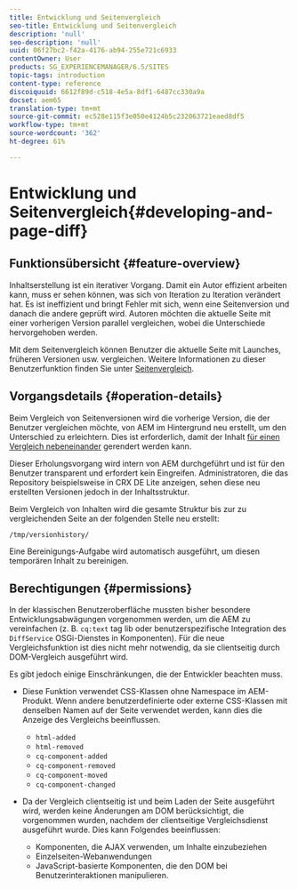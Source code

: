 ```yaml
---
title: Entwicklung und Seitenvergleich
seo-title: Entwicklung und Seitenvergleich
description: 'null'
seo-description: 'null'
uuid: 06f27bc2-f42a-4176-ab94-255e721c6933
contentOwner: User
products: SG_EXPERIENCEMANAGER/6.5/SITES
topic-tags: introduction
content-type: reference
discoiquuid: 6612f89d-c518-4e5a-8df1-6487cc330a9a
docset: aem65
translation-type: tm+mt
source-git-commit: ec528e115f3e050e4124b5c232063721eaed8df5
workflow-type: tm+mt
source-wordcount: '362'
ht-degree: 61%

---
```



# Entwicklung und Seitenvergleich{#developing-and-page-diff}

## Funktionsübersicht {#feature-overview}

Inhaltserstellung ist ein iterativer Vorgang. Damit ein Autor effizient arbeiten kann, muss er sehen können, was sich von Iteration zu Iteration verändert hat. Es ist ineffizient und bringt Fehler mit sich, wenn eine Seitenversion und danach die andere geprüft wird. Autoren möchten die aktuelle Seite mit einer vorherigen Version parallel vergleichen, wobei die Unterschiede hervorgehoben werden.

Mit dem Seitenvergleich können Benutzer die aktuelle Seite mit Launches, früheren Versionen usw. vergleichen. Weitere Informationen zu dieser Benutzerfunktion finden Sie unter [Seitenvergleich](/help/sites-authoring/page-diff.md).

## Vorgangsdetails {#operation-details}

Beim Vergleich von Seitenversionen wird die vorherige Version, die der Benutzer vergleichen möchte, von AEM im Hintergrund neu erstellt, um den Unterschied zu erleichtern. Dies ist erforderlich, damit der Inhalt [für einen Vergleich nebeneinander](/help/sites-developing/pagediff.md#operation-details) gerendert werden kann.

Dieser Erholungsvorgang wird intern von AEM durchgeführt und ist für den Benutzer transparent und erfordert kein Eingreifen. Administratoren, die das Repository beispielsweise in CRX DE Lite anzeigen, sehen diese neu erstellten Versionen jedoch in der Inhaltsstruktur.

Beim Vergleich von Inhalten wird die gesamte Struktur bis zur zu vergleichenden Seite an der folgenden Stelle neu erstellt:

`/tmp/versionhistory/`

Eine Bereinigungs-Aufgabe wird automatisch ausgeführt, um diesen temporären Inhalt zu bereinigen.

## Berechtigungen {#permissions}

In der klassischen Benutzeroberfläche mussten bisher besondere Entwicklungsabwägungen vorgenommen werden, um die AEM zu vereinfachen (z. B. `cq:text` tag lib oder benutzerspezifische Integration des `DiffService` OSGi-Dienstes in Komponenten). Für die neue Vergleichsfunktion ist dies nicht mehr notwendig, da sie clientseitig durch DOM-Vergleich ausgeführt wird.

Es gibt jedoch einige Einschränkungen, die der Entwickler beachten muss.

* Diese Funktion verwendet CSS-Klassen ohne Namespace im AEM-Produkt. Wenn andere benutzerdefinierte oder externe CSS-Klassen mit denselben Namen auf der Seite verwendet werden, kann dies die Anzeige des Vergleichs beeinflussen.

   * `html-added`
   * `html-removed`
   * `cq-component-added`
   * `cq-component-removed`
   * `cq-component-moved`
   * `cq-component-changed`

* Da der Vergleich clientseitig ist und beim Laden der Seite ausgeführt wird, werden keine Änderungen am DOM berücksichtigt, die vorgenommen wurden, nachdem der clientseitige Vergleichsdienst ausgeführt wurde. Dies kann Folgendes beeinflussen:

   * Komponenten, die AJAX verwenden, um Inhalte einzubeziehen
   * Einzelseiten-Webanwendungen
   * JavaScript-basierte Komponenten, die den DOM bei Benutzerinteraktionen manipulieren.
